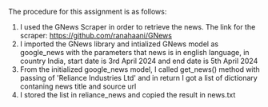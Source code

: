 The procedure for this assignment is as follows:
1. I used the GNews Scraper in order to retrieve the news. The link for the scraper: https://github.com/ranahaani/GNews
2. I imported the GNews library and intialized GNews model as google_news with the parameters that news is in english language, in country India, start date is 3rd April 2024 and end date is 5th April 2024
3. From the initialized google_news model, I called get_news() method with passing of 'Reliance Industries Ltd' and in return I got a list of dictionary contaning news title and source url
4. I stored the list in reliance_news and copied the result in news.txt

